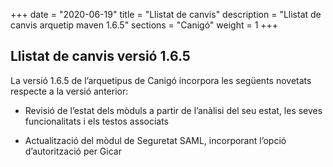 +++
date        = "2020-06-19"
title       = "Llistat de canvis"
description = "Llistat de canvis arquetip maven 1.6.5"
sections    = "Canigó"
weight		= 1
+++

## Llistat de canvis versió 1.6.5

La versió 1.6.5 de l’arquetipus de Canigó incorpora les següents novetats respecte a la versió anterior:

* Revisió de l’estat dels mòduls a partir de l’anàlisi del seu estat, les seves funcionalitats i els testos associats

* Actualització del mòdul de Seguretat SAML, incorporant l’opció d’autorització per Gicar
